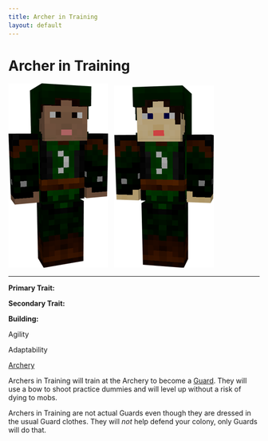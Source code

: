 ```yaml
---
title: Archer in Training
layout: default
---
```

# Archer in Training

<div class="infobox box text-center">
<img src="../../assets/images/workers/archer_m.png" alt="Guard Archer Male" />&nbsp;&nbsp;&nbsp;<img src="../../assets/images/workers/archer_f.png" alt="Guard Archer Female" />
<hr />
  <div class="row section-text text-left">
    <div class="col">
      <p><strong>Primary Trait:</strong></p>
      <p><strong>Secondary Trait:</strong></p>
      <p><strong>Building:</strong></p>
    </div>
    <div class="col">
      <p class="traitp">Agility</p>
      <p class="traits">Adaptability</p>
      <p><a href="../buildings/archery">Archery</a></p>
    </div>
  </div>
</div>

Archers in Training will train at the Archery to become a [Guard](../../source/buildings/blacksmith). They will use a bow to shoot practice dummies and will level up without a risk of dying to mobs.

Archers in Training are not actual Guards even though they are dressed in the usual Guard clothes. They will *not* help defend your colony, only Guards will do that.
